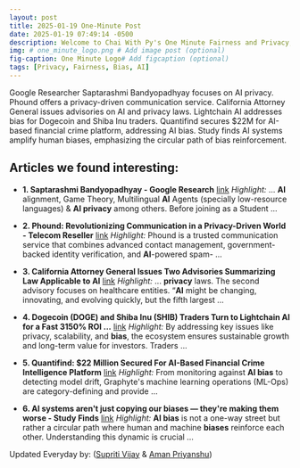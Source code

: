 ```yaml
---
layout: post
title: 2025-01-19 One-Minute Post
date: 2025-01-19 07:49:14 -0500
description: Welcome to Chai With Py's One Minute Fairness and Privacy, which aims to provide you the current happenings in the world of Fairness, Privacy, and AI.
img: # one_minute_logo.png # Add image post (optional)
fig-caption: One Minute Logo# Add figcaption (optional)
tags: [Privacy, Fairness, Bias, AI]
---
```


Google Researcher Saptarashmi Bandyopadhyay focuses on AI privacy. Phound offers a privacy-driven communication service. California Attorney General issues advisories on AI and privacy laws. Lightchain AI addresses bias for Dogecoin and Shiba Inu traders. Quantifind secures $22M for AI-based financial crime platform, addressing AI bias. Study finds AI systems amplify human biases, emphasizing the circular path of bias reinforcement.

## Articles we found interesting:

- **1. Saptarashmi Bandyopadhyay - Google Research** [link](https://research.google/people/saptarashmibandyopadhyay/)
_Highlight:_ ... <b>AI</b> alignment, Game Theory, Multilingual <b>AI</b> Agents (specially low-resource languages) &amp; <b>AI privacy</b> among others. Before joining as a Student&nbsp;...

- **2. Phound: Revolutionizing Communication in a <b>Privacy</b>-Driven World - Telecom Reseller** [link](https://telecomreseller.com/2025/01/17/phound-revolutionizing-communication-in-a-privacy-driven-world/)
_Highlight:_ Phound is a trusted communication service that combines advanced contact management, government-backed identity verification, and <b>AI</b>-powered spam-&nbsp;...

- **3. California Attorney General Issues Two Advisories Summarizing Law Applicable to <b>AI</b>** [link](https://www.jdsupra.com/legalnews/california-attorney-general-issues-two-3958548/)
_Highlight:_ ... <b>privacy</b> laws. The second advisory focuses on healthcare entities. “<b>AI</b> might be changing, innovating, and evolving quickly, but the fifth largest&nbsp;...

- **4. Dogecoin (DOGE) and Shiba Inu (SHIB) Traders Turn to Lightchain <b>AI</b> for a Fast 3150% ROI ...** [link](https://cryptodaily.co.uk/2025/01/dogecoin-doge-and-shiba-inu-shib-traders-turn-to-lightchain-ai-for-a-fast-3150-roi-as-utility-dominates-in-2025)
_Highlight:_ By addressing key issues like privacy, scalability, and <b>bias</b>, the ecosystem ensures sustainable growth and long-term value for investors. Traders&nbsp;...

- **5. Quantifind: $22 Million Secured For <b>AI</b>-Based Financial Crime Intelligence Platform** [link](https://pulse2.com/quantifind-22-million-secured-for-ai-based-financial-crime-intelligence-platform/)
_Highlight:_ From monitoring against <b>AI bias</b> to detecting model drift, Graphyte&#39;s machine learning operations (ML-Ops) are category-defining and provide&nbsp;...

- **6. <b>AI</b> systems aren&#39;t just copying our <b>biases</b> — they&#39;re making them worse - Study Finds** [link](https://studyfinds.org/ai-systems-amplify-human-bias/)
_Highlight:_ <b>AI bias</b> is not a one-way street but rather a circular path where human and machine <b>biases</b> reinforce each other. Understanding this dynamic is crucial&nbsp;...


Updated Everyday by: (<a href="https://supritivijay.github.io/">Supriti Vijay</a> & <a href="https://amanpriyanshu.github.io/">Aman Priyanshu</a>)
